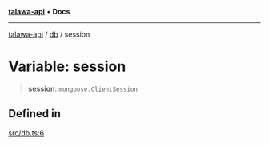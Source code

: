 [**talawa-api**](../../README.md) • **Docs**

***

[talawa-api](../../modules.md) / [db](../README.md) / session

# Variable: session

> **session**: `mongoose.ClientSession`

## Defined in

[src/db.ts:6](https://github.com/PalisadoesFoundation/talawa-api/blob/6712e9940a5702665afc506fa9f6e9d7e1dc7991/src/db.ts#L6)
